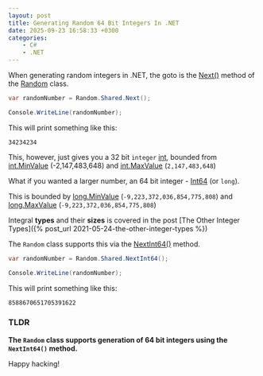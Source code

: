 ```yaml
---
layout: post
title: Generating Random 64 Bit Integers In .NET
date: 2025-09-23 16:58:33 +0300
categories:
    - C#
    - .NET
---
```


When generating random integers in .NET, the goto is the [Next()](https://learn.microsoft.com/en-us/dotnet/api/system.random.next?view=net-9.0) method of the [Random](https://learn.microsoft.com/en-us/dotnet/api/system.random?view=net-9.0) class.

```c#
var randomNumber = Random.Shared.Next();

Console.WriteLine(randomNumber);
```

This will print something like this:

```plaintext
34234234
```



This, however, just gives you a 32 bit `integer` [int](https://learn.microsoft.com/en-us/dotnet/api/system.int32?view=net-9.0), bounded from [int.MinValue](https://learn.microsoft.com/en-us/dotnet/api/system.int32.minvalue?view=net-9.0) (-2,147,483,648) and [int.MaxValue](https://learn.microsoft.com/en-us/dotnet/api/system.int32.maxvalue?view=net-9.0) (`2,147,483,648`)

What if you wanted a larger number, an 64 bit integer - [Int64](https://learn.microsoft.com/en-us/dotnet/api/system.int64?view=net-9.0) (or `long`).

This is bounded by [long.MinValue](https://learn.microsoft.com/en-us/dotnet/api/system.int64.minvalue?view=net-9.0) (`-9,223,372,036,854,775,808`) and [long.MaxValue](https://learn.microsoft.com/en-us/dotnet/api/system.int64.maxvalue?view=net-9.0) (`-9,223,372,036,854,775,808`)

Integral **types** and their **sizes** is covered in the post [The Other Integer Types]({% post_url 2021-05-24-the-other-integer-types %})

The `Random` class  supports this via the [NextInt64()](https://learn.microsoft.com/en-us/dotnet/api/system.random.nextint64?view=net-9.0) method.

```c#
var randomNumber = Random.Shared.NextInt64();

Console.WriteLine(randomNumber);
```

This will print something like this:

```plaintext
8588670651705391622
```

### TLDR

**The `Random` class supports generation of 64 bit integers using the `NextInt64()` method.**

Happy hacking!
